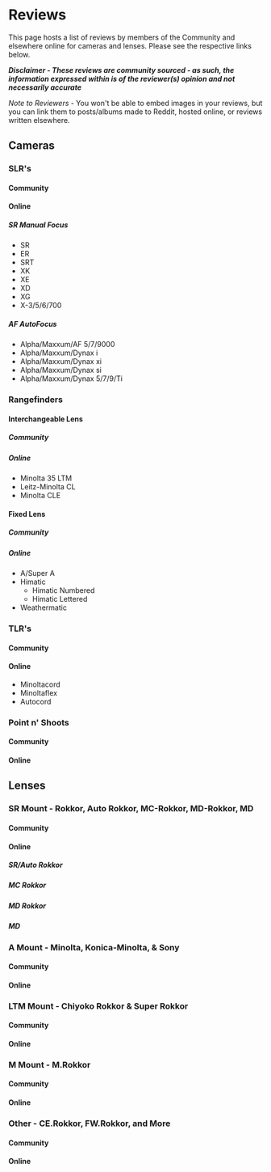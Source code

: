 # **Reviews**

This page hosts a list of reviews by members of the Community and elsewhere online for cameras and lenses. Please see the respective links below.

***Disclaimer - These reviews are community sourced - as such, the information expressed within is of the reviewer(s) opinion and not necessarily accurate***

*Note to Reviewers* - You won't be able to embed images in your reviews, but you can link them to posts/albums made to Reddit, hosted online, or reviews written elsewhere.

## **Cameras**

### **SLR's**

#### **Community**

#### **Online**

##### SR Manual Focus

- SR
- ER
- SRT
- XK
- XE
- XD
- XG
- X-3/5/6/700

##### AF AutoFocus

- Alpha/Maxxum/AF 5/7/9000
- Alpha/Maxxum/Dynax i
- Alpha/Maxxum/Dynax xi
- Alpha/Maxxum/Dynax si
- Alpha/Maxxum/Dynax 5/7/9/Ti


### **Rangefinders**

#### Interchangeable Lens
##### **Community**

##### **Online**

- Minolta 35 LTM
- Leitz-Minolta CL
- Minolta CLE

#### Fixed Lens

##### **Community**

##### **Online**

- A/Super A
- Himatic
    - Himatic Numbered 
    - Himatic Lettered 
- Weathermatic

### **TLR's**

#### **Community**

#### **Online**

- Minoltacord
- Minoltaflex
- Autocord

### **Point n' Shoots**

#### **Community**

#### **Online**


## **Lenses**

### **SR Mount - Rokkor, Auto Rokkor, MC-Rokkor, MD-Rokkor, MD**

#### **Community**

#### **Online**

##### **SR/Auto Rokkor**

##### **MC Rokkor**

##### **MD Rokkor**

##### **MD**

### **A Mount - Minolta, Konica-Minolta, & Sony**

#### **Community**

#### **Online**

### **LTM Mount - Chiyoko Rokkor & Super Rokkor**

#### **Community**

#### **Online**

### **M Mount - M.Rokkor**

#### **Community**

#### **Online**

### **Other - CE.Rokkor, FW.Rokkor, and More**

#### **Community**

#### **Online**


